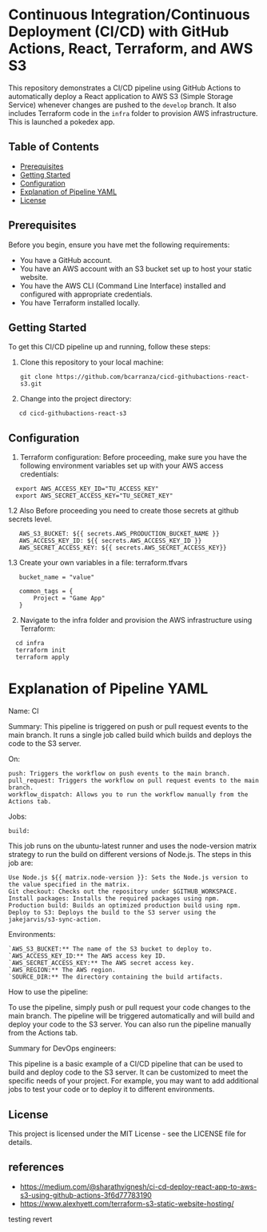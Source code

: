 # Continuous Integration/Continuous Deployment (CI/CD) with GitHub Actions, React, Terraform, and AWS S3

This repository demonstrates a CI/CD pipeline using GitHub Actions to automatically deploy a React application to AWS S3 (Simple Storage Service) whenever changes are pushed to the `develop` branch. It also includes Terraform code in the `infra` folder to provision AWS infrastructure.
This is launched a pokedex app. 

## Table of Contents

- [Prerequisites](#prerequisites)
- [Getting Started](#getting-started)
- [Configuration](#configuration)
- [Explanation of Pipeline YAML](#explanation-of-pipeline-yaml)
- [License](#license)

## Prerequisites

Before you begin, ensure you have met the following requirements:

- You have a GitHub account.
- You have an AWS account with an S3 bucket set up to host your static website.
- You have the AWS CLI (Command Line Interface) installed and configured with appropriate credentials.
- You have Terraform installed locally.

## Getting Started

To get this CI/CD pipeline up and running, follow these steps:

1. Clone this repository to your local machine:

   ```shell
   git clone https://github.com/bcarranza/cicd-githubactions-react-s3.git
   ```

2. Change into the project directory:

```shell
   cd cicd-githubactions-react-s3
```

## Configuration
1. Terraform configuration: Before proceeding, make sure you have the following environment variables set up with your AWS access credentials:

```shell
  export AWS_ACCESS_KEY_ID="TU_ACCESS_KEY"
  export AWS_SECRET_ACCESS_KEY="TU_SECRET_KEY"
```

1.2 Also Before proceeding you need to create those secrets at github secrets level. 
```shell
   AWS_S3_BUCKET: ${{ secrets.AWS_PRODUCTION_BUCKET_NAME }}
   AWS_ACCESS_KEY_ID: ${{ secrets.AWS_ACCESS_KEY_ID }}
   AWS_SECRET_ACCESS_KEY: ${{ secrets.AWS_SECRET_ACCESS_KEY}}
```

1.3 Create your own variables in a file: terraform.tfvars
```shell
   bucket_name = "value"
   
   common_tags = {
       Project = "Game App"
   }
```

2. Navigate to the infra folder and provision the AWS infrastructure using Terraform:

```shell
  cd infra
  terraform init
  terraform apply
```
# Explanation of Pipeline YAML
Name: CI

Summary: This pipeline is triggered on push or pull request events to the main branch. It runs a single job called build which builds and deploys the code to the S3 server.

On:

    push: Triggers the workflow on push events to the main branch.
    pull_request: Triggers the workflow on pull request events to the main branch.
    workflow_dispatch: Allows you to run the workflow manually from the Actions tab.

Jobs:

    build:

This job runs on the ubuntu-latest runner and uses the node-version matrix strategy to run the build on different versions of Node.js. The steps in this job are:

    Use Node.js ${{ matrix.node-version }}: Sets the Node.js version to the value specified in the matrix.
    Git checkout: Checks out the repository under $GITHUB_WORKSPACE.
    Install packages: Installs the required packages using npm.
    Production build: Builds an optimized production build using npm.
    Deploy to S3: Deploys the build to the S3 server using the jakejarvis/s3-sync-action.

Environments:

    `AWS_S3_BUCKET:** The name of the S3 bucket to deploy to.
    `AWS_ACCESS_KEY_ID:** The AWS access key ID.
    `AWS_SECRET_ACCESS_KEY:** The AWS secret access key.
    `AWS_REGION:** The AWS region.
    `SOURCE_DIR:** The directory containing the build artifacts.

How to use the pipeline:

To use the pipeline, simply push or pull request your code changes to the main branch. The pipeline will be triggered automatically and will build and deploy your code to the S3 server. You can also run the pipeline manually from the Actions tab.

Summary for DevOps engineers:

This pipeline is a basic example of a CI/CD pipeline that can be used to build and deploy code to the S3 server. It can be customized to meet the specific needs of your project. For example, you may want to add additional jobs to test your code or to deploy it to different environments.

## License
This project is licensed under the MIT License - see the LICENSE file for details.

## references

- https://medium.com/@sharathvignesh/ci-cd-deploy-react-app-to-aws-s3-using-github-actions-3f6d77783190 
- https://www.alexhyett.com/terraform-s3-static-website-hosting/


testing revert